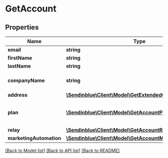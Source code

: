 # GetAccount

## Properties
Name | Type | Description | Notes
------------ | ------------- | ------------- | -------------
**email** | **string** | Login Email | 
**firstName** | **string** | First Name | 
**lastName** | **string** | Last Name | 
**companyName** | **string** | Name of the company | 
**address** | [**\Sendinblue\Client\Model\GetExtendedClientAddress**](GetExtendedClientAddress.md) |  | [optional] 
**plan** | [**\Sendinblue\Client\Model\GetAccountPlan[]**](GetAccountPlan.md) | Information about your plans and credits | 
**relay** | [**\Sendinblue\Client\Model\GetAccountRelay**](GetAccountRelay.md) |  | [optional] 
**marketingAutomation** | [**\Sendinblue\Client\Model\GetAccountMarketingAutomation**](GetAccountMarketingAutomation.md) |  | [optional] 

[[Back to Model list]](../README.md#documentation-for-models) [[Back to API list]](../README.md#documentation-for-api-endpoints) [[Back to README]](../README.md)


